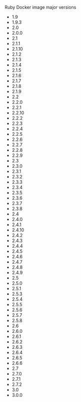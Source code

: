 Ruby Docker image major versions
* 1.9
* 1.9.3
* 2.0
* 2.0.0
* 2.1
* 2.1.1
* 2.1.10
* 2.1.2
* 2.1.3
* 2.1.4
* 2.1.5
* 2.1.6
* 2.1.7
* 2.1.8
* 2.1.9
* 2.2
* 2.2.0
* 2.2.1
* 2.2.10
* 2.2.2
* 2.2.3
* 2.2.4
* 2.2.5
* 2.2.6
* 2.2.7
* 2.2.8
* 2.2.9
* 2.3
* 2.3.0
* 2.3.1
* 2.3.2
* 2.3.3
* 2.3.4
* 2.3.5
* 2.3.6
* 2.3.7
* 2.3.8
* 2.4
* 2.4.0
* 2.4.1
* 2.4.10
* 2.4.2
* 2.4.3
* 2.4.4
* 2.4.5
* 2.4.6
* 2.4.7
* 2.4.8
* 2.4.9
* 2.5
* 2.5.0
* 2.5.1
* 2.5.3
* 2.5.4
* 2.5.5
* 2.5.6
* 2.5.7
* 2.5.8
* 2.6
* 2.6.0
* 2.6.1
* 2.6.2
* 2.6.3
* 2.6.4
* 2.6.5
* 2.6.6
* 2.7
* 2.7.0
* 2.7.1
* 2.7.2
* 3.0
* 3.0.0
